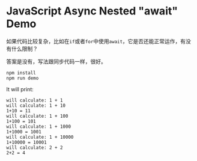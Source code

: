 JavaScript Async Nested "await" Demo
====================================

如果代码比较复杂，比如在`if`或者`for`中使用`await`，它是否还能正常运作，有没有什么限制？

答案是没有，写法跟同步代码一样，很好。

```
npm install
npm run demo
```

It will print:

```
will calculate: 1 + 1
will calculate: 1 + 10
1+10 = 11
will calculate: 1 + 100
1+100 = 101
will calculate: 1 + 1000
1+1000 = 1001
will calculate: 1 + 10000
1+10000 = 10001
will calculate: 2 + 2
2+2 = 4
```

